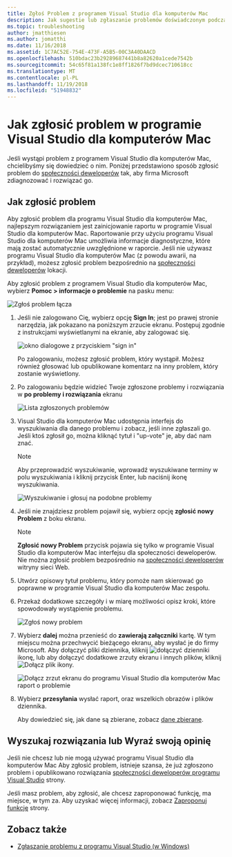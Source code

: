 ```yaml
---
title: Zgłoś Problem z programem Visual Studio dla komputerów Mac
description: Jak sugestie lub zgłaszanie problemów doświadczonym podczas korzystania z programu Visual Studio dla komputerów Mac.
ms.topic: troubleshooting
author: jmatthiesen
ms.author: jomatthi
ms.date: 11/16/2018
ms.assetid: 1C7AC52E-754E-473F-A5B5-00C3A40DAACD
ms.openlocfilehash: 510bdac23b29289687441b8a82620a1cede7542b
ms.sourcegitcommit: 54c65f81a138fc1e8ff1826f7bd9dcec710618cc
ms.translationtype: MT
ms.contentlocale: pl-PL
ms.lasthandoff: 11/19/2018
ms.locfileid: "51948832"
---
```

# <a name="how-to-report-a-problem-in-visual-studio-for-mac"></a>Jak zgłosić problem w programie Visual Studio dla komputerów Mac

Jeśli wystąpi problem z programem Visual Studio dla komputerów Mac, chcielibyśmy się dowiedzieć o nim. Poniżej przedstawiono sposób zgłosić problem do [społeczności deweloperów](https://developercommunity.visualstudio.com/spaces/41/index.html) tak, aby firma Microsoft zdiagnozować i rozwiązać go.

## <a name="how-to-report-a-problem"></a>Jak zgłosić problem

Aby zgłosić problem dla programu Visual Studio dla komputerów Mac, najlepszym rozwiązaniem jest zainicjowanie raportu w programie Visual Studio dla komputerów Mac. Raportowanie przy użyciu programu Visual Studio dla komputerów Mac umożliwia informacje diagnostyczne, które mają zostać automatycznie uwzględnione w raporcie. Jeśli nie używasz programu Visual Studio dla komputerów Mac (z powodu awarii, na przykład), możesz zgłosić problem bezpośrednio na [społeczności deweloperów](https://developercommunity.visualstudio.com/content/problem/post.html?space=41) lokacji.

Aby zgłosić problem z programem Visual Studio dla komputerów Mac, wybierz **Pomoc > informacje o problemie** na pasku menu:

![Zgłoś problem łącza](media/report-problem-image1.png)

1. Jeśli nie zalogowano Cię, wybierz opcję **Sign In**; jest po prawej stronie narzędzia, jak pokazano na poniższym zrzucie ekranu. Postępuj zgodnie z instrukcjami wyświetlanymi na ekranie, aby zalogować się.

    ![okno dialogowe z przyciskiem "sign in"](media/report-problem-image2.png)

    Po zalogowaniu, możesz zgłosić problem, który wystąpił. Możesz również głosować lub opublikowane komentarz na inny problem, który zostanie wyświetlony.

1. Po zalogowaniu będzie widzieć Twoje zgłoszone problemy i rozwiązania w **po problemy i rozwiązania** ekranu

    ![Lista zgłoszonych problemów](media/report-problem-image3.png)

1. Visual Studio dla komputerów Mac udostępnia interfejs do wyszukiwania dla danego problemu i zobacz, jeśli inne zgłaszali go. Jeśli ktoś zgłosił go, można kliknąć tytuł i "up-vote" je, aby dać nam znać.
   > [!NOTE]
   > Aby przeprowadzić wyszukiwanie, wprowadź wyszukiwane terminy w polu wyszukiwania i kliknij przycisk Enter, lub naciśnij ikonę wyszukiwania.

   ![Wyszukiwanie i głosuj na podobne problemy](media/report-problem-image4.png)

1. Jeśli nie znajdziesz problem pojawił się, wybierz opcję **zgłosić nowy Problem** z boku ekranu.

   > [!NOTE]
   > **Zgłosić nowy Problem** przycisk pojawia się tylko w programie Visual Studio dla komputerów Mac interfejsu dla społeczności deweloperów. Nie można zgłosić problem bezpośrednio na [społeczności deweloperów](https://developercommunity.visualstudio.com/) witryny sieci Web.

1. Utwórz opisowy tytuł problemu, który pomoże nam skierować go poprawne w programie Visual Studio dla komputerów Mac zespołu.

1. Przekaż dodatkowe szczegóły i w miarę możliwości opisz kroki, które spowodowały wystąpienie problemu.

   ![Zgłoś nowy problem](media/report-problem-image5.png)

1. Wybierz **dalej** można przenieść do **zawierają załączniki** kartę. W tym miejscu można przechwycić bieżącego ekranu, aby wysłać je do firmy Microsoft. Aby dołączyć pliki dziennika, kliknij ![dołączyć dzienniki](media/report-problem-attach-logs.png) ikonę, lub aby dołączyć dodatkowe zrzuty ekranu i innych plików, kliknij ![Dołącz plik](media/report-problem-attach-file.png) ikony.

   ![Dołącz zrzut ekranu do programu Visual Studio dla komputerów Mac raport o problemie](media/report-problem-image6.png)

1. Wybierz **przesyłania** wysłać raport, oraz wszelkich obrazów i plików dziennika.

   Aby dowiedzieć się, jak dane są zbierane, zobacz [dane zbierane](/visualstudio/ide/developer-community-privacy.md#data-we-collect).

## <a name="search-for-solutions-or-provide-feedback"></a>Wyszukaj rozwiązania lub Wyraź swoją opinię

Jeśli nie chcesz lub nie mogą używać programu Visual Studio dla komputerów Mac Aby zgłosić problem, istnieje szansa, że już zgłoszono problem i opublikowano rozwiązania [społeczności deweloperów programu Visual Studio](https://developercommunity.visualstudio.com/) strony.

Jeśli masz problem, aby zgłosić, ale chcesz zaproponować funkcję, ma miejsce, w tym za. Aby uzyskać więcej informacji, zobacz [Zaproponuj funkcję](https://developercommunity.visualstudio.com/content/idea/post.html?space=41) strony.

## <a name="see-also"></a>Zobacz także

- [Zgłaszanie problemu z programu Visual Studio (w Windows)](/visualstudio/ide/how-to-report-a-problem-with-visual-studio-2017)
